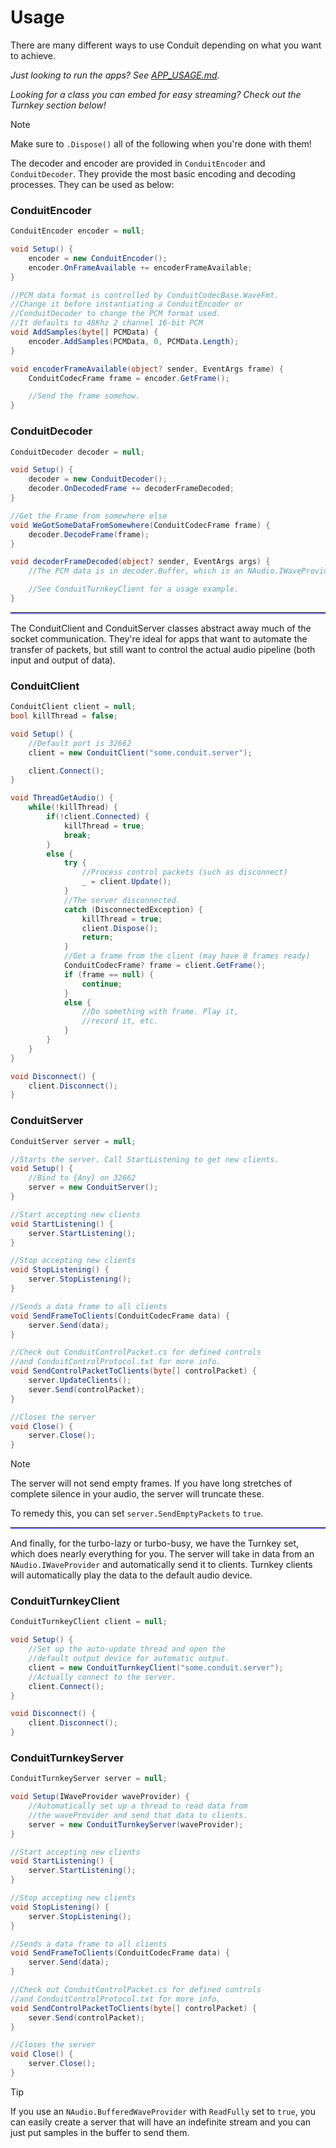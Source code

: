 # Usage
There are many different ways to use Conduit depending on what you want to achieve.

*Just looking to run the apps? See [APP_USAGE.md](APP_USAGE.md).*

*Looking for a class you can embed for easy streaming? Check out the Turnkey section below!*

> [!NOTE]
> Make sure to `.Dispose()` all of the following when you're done with them!

The decoder and encoder are provided in `ConduitEncoder` and `ConduitDecoder`. They provide the most basic encoding and decoding processes. They can be used as below:

### ConduitEncoder
```cs
ConduitEncoder encoder = null;

void Setup() {
    encoder = new ConduitEncoder();
    encoder.OnFrameAvailable += encoderFrameAvailable;
}

//PCM data format is controlled by ConduitCodecBase.WaveFmt.
//Change it before instantiating a ConduitEncoder or
//ConduitDecoder to change the PCM format used.
//It defaults to 48Khz 2 channel 16-bit PCM
void AddSamples(byte[] PCMData) {
    encoder.AddSamples(PCMData, 0, PCMData.Length);
}

void encoderFrameAvailable(object? sender, EventArgs frame) {
    ConduitCodecFrame frame = encoder.GetFrame();

    //Send the frame somehow.
}
```

### ConduitDecoder 
```cs
ConduitDecoder decoder = null;

void Setup() {
    decoder = new ConduitDecoder();
    decoder.OnDecodedFrame += decoderFrameDecoded;
}

//Get the Frame from somewhere else
void WeGotSomeDataFromSomewhere(ConduitCodecFrame frame) {
    decoder.DecodeFrame(frame);
}

void decoderFrameDecoded(object? sender, EventArgs args) {
    //The PCM data is in decoder.Buffer, which is an NAudio.IWaveProvider. You can play this into any NAudio class that takes one (like WaveOutEvent or WaveFileWriter).

    //See ConduitTurnkeyClient for a usage example.
}
```

<hr style="border-bottom: 2px solid #88F">


The ConduitClient and ConduitServer classes abstract away much of the socket communication. They're ideal for apps that want to automate the transfer of packets, but still want to control the actual audio pipeline (both input and output of data).

### ConduitClient
```cs
ConduitClient client = null;
bool killThread = false;

void Setup() {
    //Default port is 32662
    client = new ConduitClient("some.conduit.server");

    client.Connect();
}

void ThreadGetAudio() {
    while(!killThread) {
        if(!client.Connected) {
            killThread = true;
            break;
        }
        else {
            try {
                //Process control packets (such as disconnect)
                _ = client.Update();
            }
            //The server disconnected.
            catch (DisconnectedException) {
                killThread = true;
                client.Dispose();
                return;
            }
            //Get a frame from the client (may have 0 frames ready)
            ConduitCodecFrame? frame = client.GetFrame();
            if (frame == null) {
                continue;
            }
            else {
                //Do something with frame. Play it, 
                //record it, etc.
            }
        }
    }
}

void Disconnect() {
    client.Disconnect();
}
```

### ConduitServer

```cs
ConduitServer server = null;

//Starts the server. Call StartListening to get new clients.
void Setup() {
    //Bind to {Any} on 32662
    server = new ConduitServer();
}

//Start accepting new clients
void StartListening() {
    server.StartListening();
}

//Stop accepting new clients
void StopListening() {
    server.StopListening();
}

//Sends a data frame to all clients
void SendFrameToClients(ConduitCodecFrame data) {
    server.Send(data);
}

//Check out ConduitControlPacket.cs for defined controls
//and ConduitControlProtocol.txt for more info.
void SendControlPacketToClients(byte[] controlPacket) {
    server.UpdateClients();
    sever.Send(controlPacket);
}

//Closes the server
void Close() {
    server.Close();
}
```

> [!NOTE]
> The server will not send empty frames. If you have long stretches of complete silence in your audio, the server will truncate these.
>
> To remedy this, you can set `server.SendEmptyPackets` to `true`.

<hr style="border-bottom: 2px solid #88F">

And finally, for the turbo-lazy or turbo-busy, we have the Turnkey set, which does nearly everything for you. The server will take in data from an `NAudio.IWaveProvider` and automatically send it to clients. Turnkey clients will automatically play the data to the default audio device.

### ConduitTurnkeyClient
```cs
ConduitTurnkeyClient client = null;

void Setup() {
    //Set up the auto-update thread and open the
    //default output device for automatic output.
    client = new ConduitTurnkeyClient("some.conduit.server");
    //Actually connect to the server.
    client.Connect();
}

void Disconnect() {
    client.Disconnect();
}
```

### ConduitTurnkeyServer
```cs
ConduitTurnkeyServer server = null;

void Setup(IWaveProvider waveProvider) {
    //Automatically set up a thread to read data from
    //the waveProvider and send that data to clients.
    server = new ConduitTurnkeyServer(waveProvider);
}

//Start accepting new clients
void StartListening() {
    server.StartListening();
}

//Stop accepting new clients
void StopListening() {
    server.StopListening();
}

//Sends a data frame to all clients
void SendFrameToClients(ConduitCodecFrame data) {
    server.Send(data);
}

//Check out ConduitControlPacket.cs for defined controls
//and ConduitControlProtocol.txt for more info.
void SendControlPacketToClients(byte[] controlPacket) {
    sever.Send(controlPacket);
}

//Closes the server
void Close() {
    server.Close();
}
```

> [!TIP]
> If you use an `NAudio.BufferedWaveProvider` with `ReadFully` set to `true`, you can easily create a server that will have an indefinite stream and you can just put samples in the buffer to send them.